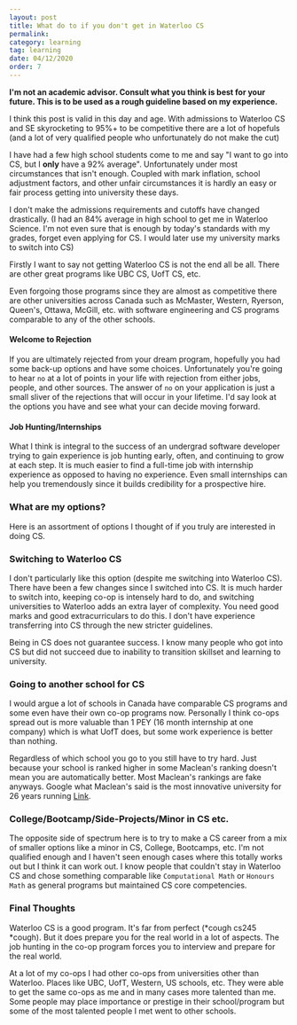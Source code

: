 ```yaml
---
layout: post
title: What do to if you don't get in Waterloo CS
permalink:
category: learning
tag: learning
date: 04/12/2020
order: 7
---
```


**I'm not an academic advisor. Consult what you think is best for your future. This is to be used as a rough guideline based on my experience.**

I think this post is valid in this day and age. With admissions to Waterloo CS and SE skyrocketing to 95%+ to be competitive there are a lot of hopefuls (and a lot of very qualified people who unfortunately do not make the cut)

I have had a few high school students come to me and say "I want to go into CS, but I **only** have a 92% average". Unfortunately under most circumstances that isn't enough. Coupled with mark inflation, school adjustment factors, and other unfair circumstances it is hardly an easy or fair process getting into university these days.

I don't make the admissions requirements and cutoffs have changed drastically. (I had an 84% average in high school to get me in Waterloo Science. I'm not even sure that is enough by today's standards with my grades, forget even applying for CS. I would later use my university marks to switch into CS)

Firstly I want to say not getting Waterloo CS is not the end all be all. There are other great programs like UBC CS, UofT CS, etc.

Even forgoing those programs since they are almost as competitive there are other universities across Canada such as McMaster, Western, Ryerson, Queen's, Ottawa, McGill, etc. with software engineering and CS programs comparable to any of the other schools.

#### Welcome to Rejection

If you are ultimately rejected from your dream program, hopefully you had some back-up options and have some choices. Unfortunately you're going to hear `no` at a lot of points in your life with rejection from either jobs, people, and other sources. The answer of `no` on your application is just a small sliver of the rejections that will occur in your lifetime. I'd say look at the options you have and see what your can decide moving forward.

#### Job Hunting/Internships

What I think is integral to the success of an undergrad software developer trying to gain experience is job hunting early, often, and continuing to grow at each step. It is much easier to find a full-time job with internship experience as opposed to having no experience. Even small internships can help you tremendously since it builds credibility for a prospective hire.

### What are my options?

Here is an assortment of options I thought of if you truly are interested in doing CS.

### Switching to Waterloo CS

I don't particularly like this option (despite me switching into Waterloo CS). There have been a few changes since I switched into CS. It is much harder to switch into, keeping co-op is intensely hard to do, and switching universities to Waterloo adds an extra layer of complexity. You need good marks and good extracurriculars to do this. I don't have experience transferring into CS through the new stricter guidelines.

Being in CS does not guarantee success. I know many people who got into CS but did not succeed due to inability to transition skillset and learning to university.

### Going to another school for CS

I would argue a lot of schools in Canada have comparable CS programs and some even have their own co-op programs now. Personally I think co-ops spread out is more valuable than 1 PEY (16 month internship at one company) which is what UofT does, but some work experience is better than nothing.

Regardless of which school you go to you still have to try hard. Just because your school is ranked higher in some Maclean's ranking doesn't mean you are automatically better. Most Maclean's rankings are fake anyways. Google what Maclean's said is the most innovative university for 26 years running [Link](https://uwaterloo.ca/water-institute/news/macleans-names-waterloo-canadas-most-innovative-university).

### College/Bootcamp/Side-Projects/Minor in CS etc.

The opposite side of spectrum here is to try to make a CS career from a mix of smaller options like a minor in CS, College, Bootcamps, etc. I'm not qualified enough and I haven't seen enough cases where this totally works out but I think it can work out. I know people that couldn't stay in Waterloo CS and chose something comparable like `Computational Math` or `Honours Math` as general programs but maintained CS core competencies.

### Final Thoughts

Waterloo CS is a good program. It's far from perfect (\*cough cs245 \*cough). But it does prepare you for the real world in a lot of aspects. The job hunting in the co-op program forces you to interview and prepare for the real world.

At a lot of my co-ops I had other co-ops from universities other than Waterloo. Places like UBC, UofT, Western, US schools, etc. They were able to get the same co-ops as me and in many cases more talented than me. Some people may place importance or prestige in their school/program but some of the most talented people I met went to other schools.
